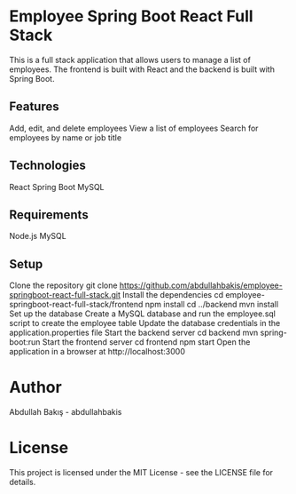 # Employee Spring Boot React Full Stack
This is a full stack application that allows users to manage a list of employees. The frontend is built with React and the backend is built with Spring Boot.

## Features
Add, edit, and delete employees
View a list of employees
Search for employees by name or job title
## Technologies
React
Spring Boot
MySQL
## Requirements
Node.js
MySQL
## Setup
Clone the repository
  git clone https://github.com/abdullahbakis/employee-springboot-react-full-stack.git
Install the dependencies
  cd employee-springboot-react-full-stack/frontend
  npm install
    cd ../backend
mvn install
Set up the database
Create a MySQL database and run the employee.sql script to create the employee table
Update the database credentials in the application.properties file
Start the backend server
  cd backend
  mvn spring-boot:run
Start the frontend server
  cd frontend
  npm start
Open the application in a browser at http://localhost:3000
# Author
Abdullah Bakış - abdullahbakis
# License
This project is licensed under the MIT License - see the LICENSE file for details.
